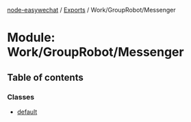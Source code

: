 [node-easywechat](../README.md) / [Exports](../modules.md) / Work/GroupRobot/Messenger

# Module: Work/GroupRobot/Messenger

## Table of contents

### Classes

- [default](../classes/Work_GroupRobot_Messenger.default.md)
